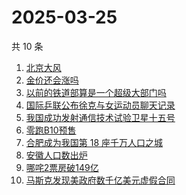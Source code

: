 # 2025-03-25

共 10 条

<!-- BEGIN -->
<!-- 最后更新时间 Tue Mar 25 2025 12:16:13 GMT+0800 (China Standard Time) -->

1. [北京大风](https://www.zhihu.com/search?q=%E5%8C%97%E4%BA%AC%E5%A4%A7%E9%A3%8E)
1. [金价还会涨吗](https://www.zhihu.com/search?q=%E9%87%91%E4%BB%B7%E8%BF%98%E4%BC%9A%E6%B6%A8%E5%90%97)
1. [以前的铁道部算是一个超级大部门吗](https://www.zhihu.com/search?q=%E4%BB%A5%E5%89%8D%E7%9A%84%E9%93%81%E9%81%93%E9%83%A8%E7%AE%97%E6%98%AF%E4%B8%80%E4%B8%AA%E8%B6%85%E7%BA%A7%E5%A4%A7%E9%83%A8%E9%97%A8%E5%90%97)
1. [国际乒联公布徐克与女运动员聊天记录](https://www.zhihu.com/search?q=%E5%9B%BD%E9%99%85%E4%B9%92%E8%81%94%E5%85%AC%E5%B8%83%E5%BE%90%E5%85%8B%E4%B8%8E%E5%A5%B3%E8%BF%90%E5%8A%A8%E5%91%98%E8%81%8A%E5%A4%A9%E8%AE%B0%E5%BD%95)
1. [我国成功发射通信技术试验卫星十五号](https://www.zhihu.com/search?q=%E6%88%91%E5%9B%BD%E6%88%90%E5%8A%9F%E5%8F%91%E5%B0%84%E9%80%9A%E4%BF%A1%E6%8A%80%E6%9C%AF%E8%AF%95%E9%AA%8C%E5%8D%AB%E6%98%9F%E5%8D%81%E4%BA%94%E5%8F%B7)
1. [零跑B10预售](https://www.zhihu.com/search?q=%E9%9B%B6%E8%B7%91B10%E9%A2%84%E5%94%AE)
1. [合肥成为我国第 18 座千万人口之城](https://www.zhihu.com/search?q=%E5%90%88%E8%82%A5%E6%88%90%E4%B8%BA%E6%88%91%E5%9B%BD%E7%AC%AC%2018%20%E5%BA%A7%E5%8D%83%E4%B8%87%E4%BA%BA%E5%8F%A3%E4%B9%8B%E5%9F%8E)
1. [安徽人口数出炉](https://www.zhihu.com/search?q=%E5%AE%89%E5%BE%BD%E4%BA%BA%E5%8F%A3%E6%95%B0%E5%87%BA%E7%82%89)
1. [哪咤2票房破149亿](https://www.zhihu.com/search?q=%E5%93%AA%E5%92%A42%E7%A5%A8%E6%88%BF%E7%A0%B4149%E4%BA%BF)
1. [马斯克发现美政府数千亿美元虚假合同](https://www.zhihu.com/search?q=%E9%A9%AC%E6%96%AF%E5%85%8B%E5%8F%91%E7%8E%B0%E7%BE%8E%E6%94%BF%E5%BA%9C%E6%95%B0%E5%8D%83%E4%BA%BF%E7%BE%8E%E5%85%83%E8%99%9A%E5%81%87%E5%90%88%E5%90%8C)

<!-- END -->
